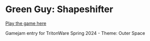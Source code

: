 # Green Guy: Shapeshifter

[Play the game here](https://aodintsov1.itch.io/green-guy)

Gamejam entry for TritonWare Spring 2024 - Theme: Outer Space
